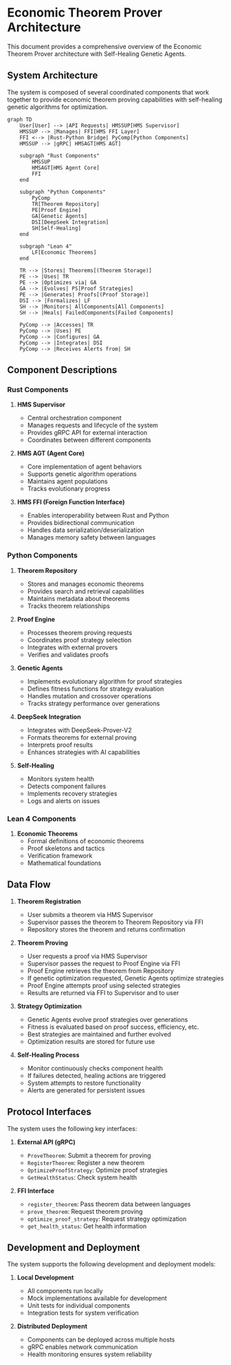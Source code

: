 # Economic Theorem Prover Architecture

This document provides a comprehensive overview of the Economic Theorem Prover architecture with Self-Healing Genetic Agents.

## System Architecture

The system is composed of several coordinated components that work together to provide economic theorem proving capabilities with self-healing genetic algorithms for optimization.

```mermaid
graph TD
    User[User] --> |API Requests| HMSSUP[HMS Supervisor]
    HMSSUP --> |Manages| FFI[HMS FFI Layer]
    FFI <--> |Rust-Python Bridge| PyComp[Python Components]
    HMSSUP --> |gRPC| HMSAGT[HMS AGT]
    
    subgraph "Rust Components"
        HMSSUP
        HMSAGT[HMS Agent Core]
        FFI
    end
    
    subgraph "Python Components"
        PyComp
        TR[Theorem Repository]
        PE[Proof Engine]
        GA[Genetic Agents]
        DSI[DeepSeek Integration]
        SH[Self-Healing]
    end
    
    subgraph "Lean 4"
        LF[Economic Theorems]
    end
    
    TR --> |Stores| Theorems[(Theorem Storage)]
    PE --> |Uses| TR
    PE --> |Optimizes via| GA
    GA --> |Evolves| PS[Proof Strategies]
    PE --> |Generates| Proofs[(Proof Storage)]
    DSI --> |Formalizes| LF
    SH --> |Monitors| AllComponents[All Components]
    SH --> |Heals| FailedComponents[Failed Components]
    
    PyComp --> |Accesses| TR
    PyComp --> |Uses| PE
    PyComp --> |Configures| GA
    PyComp --> |Integrates| DSI
    PyComp --> |Receives Alerts from| SH
```

## Component Descriptions

### Rust Components

1. **HMS Supervisor**
   - Central orchestration component
   - Manages requests and lifecycle of the system
   - Provides gRPC API for external interaction
   - Coordinates between different components

2. **HMS AGT (Agent Core)**
   - Core implementation of agent behaviors
   - Supports genetic algorithm operations
   - Maintains agent populations
   - Tracks evolutionary progress

3. **HMS FFI (Foreign Function Interface)**
   - Enables interoperability between Rust and Python
   - Provides bidirectional communication
   - Handles data serialization/deserialization
   - Manages memory safety between languages

### Python Components

1. **Theorem Repository**
   - Stores and manages economic theorems
   - Provides search and retrieval capabilities
   - Maintains metadata about theorems
   - Tracks theorem relationships

2. **Proof Engine**
   - Processes theorem proving requests
   - Coordinates proof strategy selection
   - Integrates with external provers
   - Verifies and validates proofs

3. **Genetic Agents**
   - Implements evolutionary algorithm for proof strategies
   - Defines fitness functions for strategy evaluation
   - Handles mutation and crossover operations
   - Tracks strategy performance over generations

4. **DeepSeek Integration**
   - Integrates with DeepSeek-Prover-V2
   - Formats theorems for external proving
   - Interprets proof results
   - Enhances strategies with AI capabilities

5. **Self-Healing**
   - Monitors system health
   - Detects component failures
   - Implements recovery strategies
   - Logs and alerts on issues

### Lean 4 Components

1. **Economic Theorems**
   - Formal definitions of economic theorems
   - Proof skeletons and tactics
   - Verification framework
   - Mathematical foundations

## Data Flow

1. **Theorem Registration**
   - User submits a theorem via HMS Supervisor
   - Supervisor passes the theorem to Theorem Repository via FFI
   - Repository stores the theorem and returns confirmation

2. **Theorem Proving**
   - User requests a proof via HMS Supervisor
   - Supervisor passes the request to Proof Engine via FFI
   - Proof Engine retrieves the theorem from Repository
   - If genetic optimization requested, Genetic Agents optimize strategies
   - Proof Engine attempts proof using selected strategies
   - Results are returned via FFI to Supervisor and to user

3. **Strategy Optimization**
   - Genetic Agents evolve proof strategies over generations
   - Fitness is evaluated based on proof success, efficiency, etc.
   - Best strategies are maintained and further evolved
   - Optimization results are stored for future use

4. **Self-Healing Process**
   - Monitor continuously checks component health
   - If failures detected, healing actions are triggered
   - System attempts to restore functionality
   - Alerts are generated for persistent issues

## Protocol Interfaces

The system uses the following key interfaces:

1. **External API (gRPC)**
   - `ProveTheorem`: Submit a theorem for proving
   - `RegisterTheorem`: Register a new theorem
   - `OptimizeProofStrategy`: Optimize proof strategies
   - `GetHealthStatus`: Check system health

2. **FFI Interface**
   - `register_theorem`: Pass theorem data between languages
   - `prove_theorem`: Request theorem proving
   - `optimize_proof_strategy`: Request strategy optimization
   - `get_health_status`: Get health information

## Development and Deployment

The system supports the following development and deployment models:

1. **Local Development**
   - All components run locally
   - Mock implementations available for development
   - Unit tests for individual components
   - Integration tests for system verification

2. **Distributed Deployment**
   - Components can be deployed across multiple hosts
   - gRPC enables network communication
   - Health monitoring ensures system reliability
